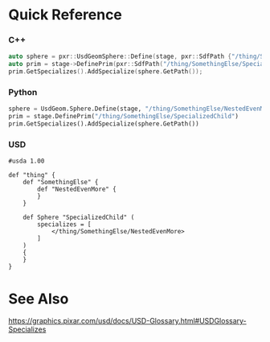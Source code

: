 # Quick Reference
### C++
```cpp
auto sphere = pxr::UsdGeomSphere::Define(stage, pxr::SdfPath {"/thing/SomethingElse/NestedEvenMore"});
auto prim = stage->DefinePrim(pxr::SdfPath("/thing/SomethingElse/SpecializedChild"));
prim.GetSpecializes().AddSpecialize(sphere.GetPath());
```


### Python
```python
sphere = UsdGeom.Sphere.Define(stage, "/thing/SomethingElse/NestedEvenMore")
prim = stage.DefinePrim("/thing/SomethingElse/SpecializedChild")
prim.GetSpecializes().AddSpecialize(sphere.GetPath())
```


### USD
```usda
#usda 1.00

def "thing" {
    def "SomethingElse" {
        def "NestedEvenMore" {
        }
    }

    def Sphere "SpecializedChild" (
        specializes = [
            </thing/SomethingElse/NestedEvenMore>
        ]
    )
    {
    }
}
```


# See Also
https://graphics.pixar.com/usd/docs/USD-Glossary.html#USDGlossary-Specializes
